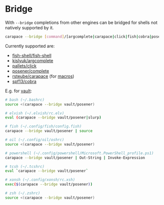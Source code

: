 # Bridge

With `--bridge` completions from other engines can be bridged for shells not natively supported by it.

```sh
carapace --bridge [command]/[argcomplete|carapace|click|fish|cobra|posener]
```

Currently supported are:
- [fish-shell/fish-shell](https://github.com/fish-shell/fish-shell)
- [kislyuk/argcomplete](https://github.com/kislyuk/argcomplete)
- [pallets/click](https://github.com/pallets/click)
- [posener/complete](https://github.com/posener/complete)
- [rsteube/carapace](https://github.com/rsteube/carapace) (for [macros](./spec/macros.md))
- [spf13/cobra](https://github.com/spf13/cobra)

E.g. for [vault](https://www.vaultproject.io/):
```sh
# bash (~/.bashrc)
source <(carapace --bridge vault/posener)

# elvish (~/.elvish/rc.elv)
eval (carapace --bridge vault/posener|slurp)

# fish (~/.config/fish/config.fish)
carapace --bridge vault/posener | source

# oil (~/.config/oil/oshrc)
source <(carapace --bridge vault/posener)

# powershell (~/.config/powershell/Microsoft.PowerShell_profile.ps1)
carapace --bridge vault/posener | Out-String | Invoke-Expression

# tcsh (~/.tcshrc)
eval `carapace --bridge vault/posener`

# xonsh (~/.config/xonsh/rc.xsh)
exec($(carapace --bridge vault/posener))

# zsh (~/.zshrc)
source <(carapace --bridge vault/posener)
```
